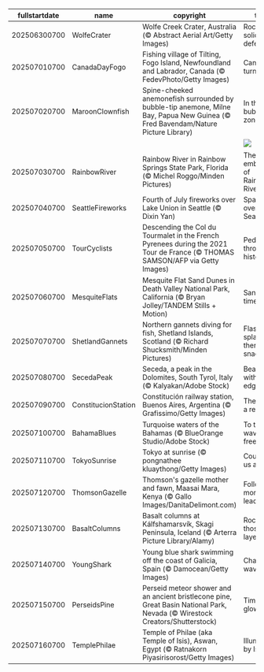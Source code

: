 |fullstartdate|name|copyright|title|image|
|--|--|--|--|--|
202506300700|WolfeCrater|Wolfe Creek Crater, Australia (© Abstract Aerial Art/Getty Images)|Rock-solid defense|![](/en-US/2025/07/202506300700WolfeCrater.jpg)|
202507010700|CanadaDayFogo|Fishing village of Tilting, Fogo Island, Newfoundland and Labrador, Canada (© FedevPhoto/Getty Images)|Canada turns 158|![](/en-US/2025/07/202507010700CanadaDayFogo.jpg)|
202507020700|MaroonClownfish|Spine-cheeked anemonefish surrounded by bubble-tip anemone, Milne Bay, Papua New Guinea (© Fred Bavendam/Nature Picture Library)|In the bubble-tip zone|![](/en-US/2025/07/202507020700MaroonClownfish.jpg)|
||||![](/en-US/2025/07/.jpg)|
202507030700|RainbowRiver|Rainbow River in Rainbow Springs State Park, Florida (© Michel Roggo/Minden Pictures)|The clear embrace of Rainbow River|![](/en-US/2025/07/202507030700RainbowRiver.jpg)|
202507040700|SeattleFireworks|Fourth of July fireworks over Lake Union in Seattle (© Dixin Yan)|Sparks over Seattle|![](/en-US/2025/07/202507040700SeattleFireworks.jpg)|
202507050700|TourCyclists|Descending the Col du Tourmalet in the French Pyrenees during the 2021 Tour de France (© THOMAS SAMSON/AFP via Getty Images)|Pedaling through history|![](/en-US/2025/07/202507050700TourCyclists.jpg)|
202507060700|MesquiteFlats|Mesquite Flat Sand Dunes in Death Valley National Park, California (© Bryan Jolley/TANDEM Stills + Motion)|Sands of time|![](/en-US/2025/07/202507060700MesquiteFlats.jpg)|
202507070700|ShetlandGannets|Northern gannets diving for fish, Shetland Islands, Scotland (© Richard Shucksmith/Minden Pictures)|Flash, splash, then snack|![](/en-US/2025/07/202507070700ShetlandGannets.jpg)|
202507080700|SecedaPeak|Seceda, a peak in the Dolomites, South Tyrol, Italy (© Kalyakan/Adobe Stock)|Beauty with an edge|![](/en-US/2025/07/202507080700SecedaPeak.jpg)|
202507090700|ConstitucionStation|Constitución railway station, Buenos Aires, Argentina (© Grafissimo/Getty Images)|The rise of a republic|![](/en-US/2025/07/202507090700ConstitucionStation.jpg)|
202507100700|BahamaBlues|Turquoise waters of the Bahamas (© BlueOrange Studio/Adobe Stock)|To the waves of freedom|![](/en-US/2025/07/202507100700BahamaBlues.jpg)|
202507110700|TokyoSunrise|Tokyo at sunrise (© pongnathee kluaythong/Getty Images)|Counting us all in|![](/en-US/2025/07/202507110700TokyoSunrise.jpg)|
202507120700|ThomsonGazelle|Thomson's gazelle mother and fawn, Maasai Mara, Kenya (© Gallo Images/DanitaDelimont.com)|Following mom's lead|![](/en-US/2025/07/202507120700ThomsonGazelle.jpg)|
202507130700|BasaltColumns|Basalt columns at Kálfshamarsvík, Skagi Peninsula, Iceland (© Arterra Picture Library/Alamy)|Rockin' those layers|![](/en-US/2025/07/202507130700BasaltColumns.jpg)|
202507140700|YoungShark|Young blue shark swimming off the coast of Galicia, Spain (© Damocean/Getty Images)|Chasing waves|![](/en-US/2025/07/202507140700YoungShark.jpg)|
202507150700|PerseidsPine|Perseid meteor shower and an ancient bristlecone pine, Great Basin National Park, Nevada (© Wirestock Creators/Shutterstock)|Timeless glow|![](/en-US/2025/07/202507150700PerseidsPine.jpg)|
202507160700|TemplePhilae|Temple of Philae (aka Temple of Isis), Aswan, Egypt (© Ratnakorn Piyasirisorost/Getty Images)|Illuminated by Isis|![](/en-US/2025/07/202507160700TemplePhilae.jpg)|
